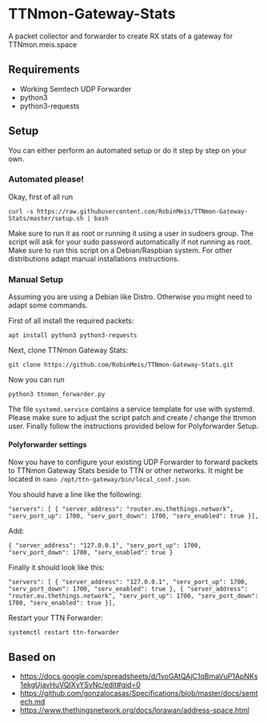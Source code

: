# TTNmon-Gateway-Stats
A packet collector and forwarder to create RX stats of a gateway for TTNmon.meis.space

## Requirements
- Working Semtech UDP Forwarder
- python3
- python3-requests

## Setup
You can either perform an automated setup or do it step by step on your own.
### Automated please!
Okay, first of all run

``curl -s https://raw.githubusercontent.com/RobinMeis/TTNmon-Gateway-Stats/master/setup.sh | bash``

Make sure to run it as root or running it using a user in sudoers group. The script will ask for your sudo password automatically if not running as root. Make sure to run this script on a Debian/Raspbian system. For other distributions adapt manual installations instructions.

### Manual Setup
Assuming you are using a Debian like Distro. Otherwise you might need to adapt some commands.

First of all install the required packets:

``apt install python3 python3-requests``

Next, clone TTNmon Gateway Stats:

``git clone https://github.com/RobinMeis/TTNmon-Gateway-Stats.git``

Now you can run

``python3 ttnmon_forwarder.py``

The file `systemd.service` contains a service template for use with systemd. Please make sure to adjust the script patch and create / change the ttnmon user. Finally follow the instructions provided below for Polyforwarder Setup.

#### Polyforwarder settings
Now you have to configure your existing UDP Forwarder to forward packets to TTNmon Gateway Stats beside to TTN or other networks. It might be located in `nano /opt/ttn-gateway/bin/local_conf.json`.

You should have a line like the following:

``"servers": [ { "server_address": "router.eu.thethings.network", "serv_port_up": 1700, "serv_port_down": 1700, "serv_enabled": true }],``

Add:

``{ "server_address": "127.0.0.1", "serv_port_up": 1700, "serv_port_down": 1700, "serv_enabled": true }``

Finally it should look like this:

``"servers": [ { "server_address": "127.0.0.1", "serv_port_up": 1700, "serv_port_down": 1700, "serv_enabled": true }, { "server_address": "router.eu.thethings.network", "serv_port_up": 1700, "serv_port_down": 1700, "serv_enabled": true }],``

Restart your TTN Forwarder:

``systemctl restart ttn-forwarder``

## Based on
- https://docs.google.com/spreadsheets/d/1voGAtQAjC1qBmaVuP1ApNKs1ekgUjavHuVQIXyYSvNc/edit#gid=0
- https://github.com/gonzalocasas/Specifications/blob/master/docs/semtech.md
- https://www.thethingsnetwork.org/docs/lorawan/address-space.html
